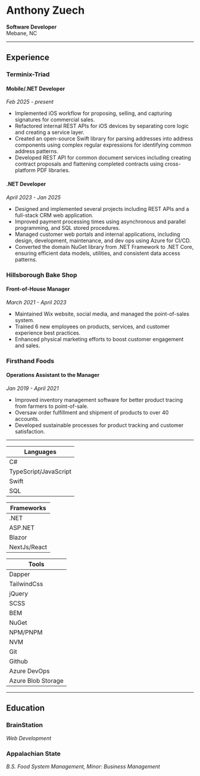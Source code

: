 # Anthony Zuech
**Software Developer**  
Mebane, NC

---


## Experience

### Terminix-Triad
#### Mobile/.NET Developer
_Feb 2025 - present_
- Implemented iOS workflow for proposing, selling, and capturing signatures for commercial sales.
- Refactored internal REST APIs for iOS devices by separating core logic and creating a service layer.
- Created an open-source Swift library for parsing addresses into address components using complex regular expressions for identifying common address patterns.
- Developed REST API for common document services including creating contract proposals and flattening completed contracts using cross-platform PDF libraries.

#### .NET Developer
_April 2023 - Jan 2025_  
- Designed and implemented several projects including REST APIs and a full-stack CRM web application.
- Improved payment processing times using asynchronous and parallel programming, and SQL stored procedures.
- Managed customer web portals and internal applications, including design, development, maintenance, and dev ops using Azure for CI/CD.
- Converted the domain NuGet library from .NET Framework to .NET Core, ensuring efficient data models, utilities, and consistent data access patterns.

### Hillsborough Bake Shop  
#### Front-of-House Manager
_March 2021 - April 2023_  
- Maintained Wix website, social media, and managed the point-of-sales system.
- Trained 6 new employees on products, services, and customer experience best practices.
- Enhanced physical marketing efforts to boost customer engagement and sales.

### Firsthand Foods
#### Operations Assistant to the Manager
_Jan 2019 - April 2021_  
- Improved inventory management software for better product tracing from farmers to point-of-sale.
- Oversaw order fulfillment and shipment of products to over 40 accounts.
- Developed sustainable processes for product tracking and customer satisfaction.

---


|  Languages               |
| ------------------------ |
| C#                       |
| TypeScript/JavaScript    |
| Swift                    |
| SQL                      |

| Frameworks   |
| ------------ |
| .NET         |
| ASP.NET      |
| Blazor       |
| NextJs/React |

| Tools              |
| ------------------ |
| Dapper             |
| TailwindCss        |
| jQuery             |
| SCSS               |
| BEM                |
| NuGet              |
| NPM/PNPM           |
| NVM                |
| Git                |
| Github             |
| Azure DevOps       |
| Azure Blob Storage |

---


## Education

### BrainStation
_Web Development_

### Appalachian State
_B.S. Food System Management, Minor: Business Management_
